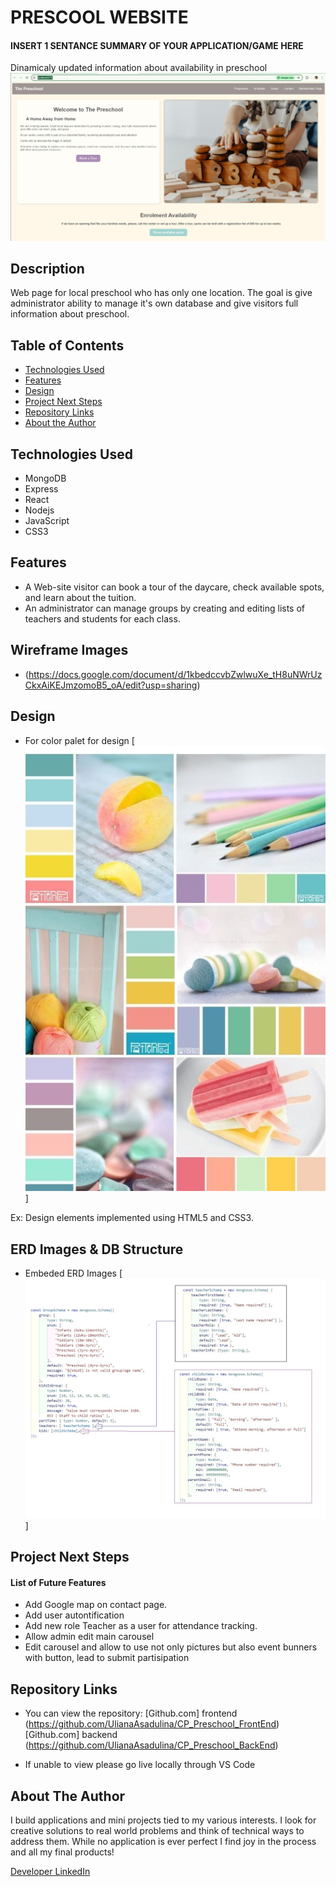# PRESCOOL WEBSITE

#### INSERT 1 SENTANCE SUMMARY OF YOUR APPLICATION/GAME HERE
Dinamicaly updated information about availability in preschool
[<img src="./public/readme/app.jpg" alt="Landing page Screenshot"/>](https://drive.google.com/file/d/10D6ckn74RrUKCauZ775_pd69fnmZyQ1-/view?usp=sharing/)




## Description
Web page for local preschool who has only one location. The goal is give administrator ability to manage it's own database and give visitors full information about preschool.

## Table of Contents
* [Technologies Used](#technologiesused)
* [Features](#features)
* [Design](#design)
* [Project Next Steps](#nextsteps)
* [Repository Links](#github)
* [About the Author](#author)

## <a name="technologiesused"></a>Technologies Used
* MongoDB
* Express
* React
* Nodejs
* JavaScript
* CSS3


## Features
* A Web-site visitor can book a tour of the daycare, check available spots, and learn about the tuition.
* An administrator can manage groups by creating and editing lists of teachers and students for each class. 


## Wireframe Images
* (https://docs.google.com/document/d/1kbedccvbZwlwuXe_tH8uNWrUzCkxAiKEJmzomoB5_oA/edit?usp=sharing)


## <a name="design"></a>Design
* For color palet for design
[<img src="./public/readme/color_palete.jpg" alt="colors"/>]

Ex: Design elements implemented using HTML5 and CSS3. 


## ERD Images & DB Structure
* Embeded ERD Images [<img src="./public/readme/schema.jpg" alt="collection schema"/>]


## <a name="nextsteps"></a>Project Next Steps
#### List of Future Features
* Add Google map on contact page.
* Add user autontification
* Add new role Teacher as a user for attendance tracking.
* Allow admin edit main carousel
* Edit carousel and allow to use not only pictures but also event bunners with button, lead to submit partisipation
 
## <a name="github"></a>Repository Links


* You can view the repository:
[Github.com] frontend  (https://github.com/UlianaAsadulina/CP_Preschool_FrontEnd)
[Github.com] backend  (https://github.com/UlianaAsadulina/CP_Preschool_BackEnd)
              
* If unable to view please go live locally through VS Code

## <a name="author"></a>About The Author
I build applications and mini projects tied to my various interests. I look for creative solutions to real world problems and think of technical ways to address them. While no application is ever perfect I find joy in the process and all my final products!

[Developer LinkedIn](https://www.linkedin.com/in/uasadulina/)
